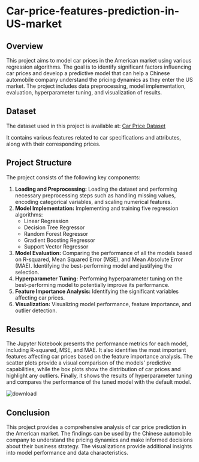# Car-price-features-prediction-in-US-market

## Overview

This project aims to model car prices in the American market using various regression algorithms. The goal is to identify significant factors influencing car prices and develop a predictive model that can help a Chinese automobile company understand the pricing dynamics as they enter the US market. The project includes data preprocessing, model implementation, evaluation, hyperparameter tuning, and visualization of results.

## Dataset

The dataset used in this project is available at: [Car Price Dataset](https://drive.google.com/file/d/1FHmYNLs9v0Enc-UExEMpitOFGsWvB2dP/view?usp=drive_link)

It contains various features related to car specifications and attributes, along with their corresponding prices.

## Project Structure

The project consists of the following key components:

1. **Loading and Preprocessing:** Loading the dataset and performing necessary preprocessing steps such as handling missing values, encoding categorical variables, and scaling numerical features.
2. **Model Implementation:** Implementing and training five regression algorithms:
   - Linear Regression
   - Decision Tree Regressor
   - Random Forest Regressor
   - Gradient Boosting Regressor
   - Support Vector Regressor
3. **Model Evaluation:** Comparing the performance of all the models based on R-squared, Mean Squared Error (MSE), and Mean Absolute Error (MAE). Identifying the best-performing model and justifying the selection.
4. **Hyperparameter Tuning:** Performing hyperparameter tuning on the best-performing model to potentially improve its performance.
5. **Feature Importance Analysis:** Identifying the significant variables affecting car prices.
6. **Visualization:** Visualizing model performance, feature importance, and outlier detection.
## Results
The Jupyter Notebook presents the performance metrics for each model, including R-squared, MSE, and MAE. It also identifies the most important features affecting car prices based on the feature importance analysis. The scatter plots provide a visual comparison of the models' predictive capabilities, while the box plots show the distribution of car prices and highlight any outliers. Finally, it shows the results of hyperparameter tuning and compares the performance of the tuned model with the default model.

![download](https://github.com/user-attachments/assets/6f00c9e7-2a8e-4bd1-bcfb-335a4d625ca0)

## Conclusion
This project provides a comprehensive analysis of car price prediction in the American market. The findings can be used by the Chinese automobile company to understand the pricing dynamics and make informed decisions about their business strategy. The visualizations provide additional insights into model performance and data characteristics.
